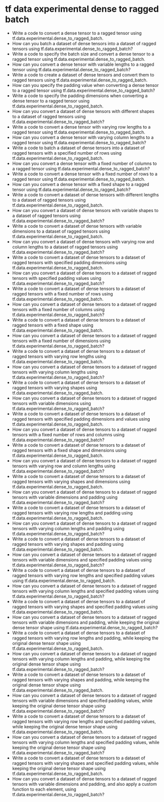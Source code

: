 # tf data experimental dense to ragged batch

- Write a code to convert a dense tensor to a ragged tensor using tf.data.experimental.dense_to_ragged_batch.
- How can you batch a dataset of dense tensors into a dataset of ragged tensors using tf.data.experimental.dense_to_ragged_batch?
- Write a code to specify the batch size and convert a dense tensor to a ragged tensor using tf.data.experimental.dense_to_ragged_batch.
- How can you convert a dense tensor with variable lengths to a ragged tensor using tf.data.experimental.dense_to_ragged_batch?
- Write a code to create a dataset of dense tensors and convert them to ragged tensors using tf.data.experimental.dense_to_ragged_batch.
- How can you specify the padding value when converting a dense tensor to a ragged tensor using tf.data.experimental.dense_to_ragged_batch?
- Write a code to specify the padding dimensions when converting a dense tensor to a ragged tensor using tf.data.experimental.dense_to_ragged_batch.
- How can you convert a dataset of dense tensors with different shapes to a dataset of ragged tensors using tf.data.experimental.dense_to_ragged_batch?
- Write a code to convert a dense tensor with varying row lengths to a ragged tensor using tf.data.experimental.dense_to_ragged_batch.
- How can you convert a dense tensor with varying column lengths to a ragged tensor using tf.data.experimental.dense_to_ragged_batch?
- Write a code to batch a dataset of dense tensors into a dataset of ragged tensors with a specified number of rows using tf.data.experimental.dense_to_ragged_batch.
- How can you convert a dense tensor with a fixed number of columns to a ragged tensor using tf.data.experimental.dense_to_ragged_batch?
- Write a code to convert a dense tensor with a fixed number of rows to a ragged tensor using tf.data.experimental.dense_to_ragged_batch.
- How can you convert a dense tensor with a fixed shape to a ragged tensor using tf.data.experimental.dense_to_ragged_batch?
- Write a code to convert a dataset of dense tensors with different lengths to a dataset of ragged tensors using tf.data.experimental.dense_to_ragged_batch.
- How can you convert a dataset of dense tensors with variable shapes to a dataset of ragged tensors using tf.data.experimental.dense_to_ragged_batch?
- Write a code to convert a dataset of dense tensors with variable dimensions to a dataset of ragged tensors using tf.data.experimental.dense_to_ragged_batch.
- How can you convert a dataset of dense tensors with varying row and column lengths to a dataset of ragged tensors using tf.data.experimental.dense_to_ragged_batch?
- Write a code to convert a dataset of dense tensors to a dataset of ragged tensors with specified padding dimensions using tf.data.experimental.dense_to_ragged_batch.
- How can you convert a dataset of dense tensors to a dataset of ragged tensors with specified padding values using tf.data.experimental.dense_to_ragged_batch?
- Write a code to convert a dataset of dense tensors to a dataset of ragged tensors with a fixed number of rows using tf.data.experimental.dense_to_ragged_batch.
- How can you convert a dataset of dense tensors to a dataset of ragged tensors with a fixed number of columns using tf.data.experimental.dense_to_ragged_batch?
- Write a code to convert a dataset of dense tensors to a dataset of ragged tensors with a fixed shape using tf.data.experimental.dense_to_ragged_batch.
- How can you convert a dataset of dense tensors to a dataset of ragged tensors with a fixed number of dimensions using tf.data.experimental.dense_to_ragged_batch?
- Write a code to convert a dataset of dense tensors to a dataset of ragged tensors with varying row lengths using tf.data.experimental.dense_to_ragged_batch.
- How can you convert a dataset of dense tensors to a dataset of ragged tensors with varying column lengths using tf.data.experimental.dense_to_ragged_batch?
- Write a code to convert a dataset of dense tensors to a dataset of ragged tensors with varying shapes using tf.data.experimental.dense_to_ragged_batch.
- How can you convert a dataset of dense tensors to a dataset of ragged tensors with variable dimensions using tf.data.experimental.dense_to_ragged_batch?
- Write a code to convert a dataset of dense tensors to a dataset of ragged tensors with specified padding dimensions and values using tf.data.experimental.dense_to_ragged_batch.
- How can you convert a dataset of dense tensors to a dataset of ragged tensors with a fixed number of rows and columns using tf.data.experimental.dense_to_ragged_batch?
- Write a code to convert a dataset of dense tensors to a dataset of ragged tensors with a fixed shape and dimensions using tf.data.experimental.dense_to_ragged_batch.
- How can you convert a dataset of dense tensors to a dataset of ragged tensors with varying row and column lengths using tf.data.experimental.dense_to_ragged_batch?
- Write a code to convert a dataset of dense tensors to a dataset of ragged tensors with varying shapes and dimensions using tf.data.experimental.dense_to_ragged_batch.
- How can you convert a dataset of dense tensors to a dataset of ragged tensors with variable dimensions and padding using tf.data.experimental.dense_to_ragged_batch?
- Write a code to convert a dataset of dense tensors to a dataset of ragged tensors with varying row lengths and padding using tf.data.experimental.dense_to_ragged_batch.
- How can you convert a dataset of dense tensors to a dataset of ragged tensors with varying column lengths and padding using tf.data.experimental.dense_to_ragged_batch?
- Write a code to convert a dataset of dense tensors to a dataset of ragged tensors with varying shapes and padding using tf.data.experimental.dense_to_ragged_batch.
- How can you convert a dataset of dense tensors to a dataset of ragged tensors with variable dimensions and specified padding values using tf.data.experimental.dense_to_ragged_batch?
- Write a code to convert a dataset of dense tensors to a dataset of ragged tensors with varying row lengths and specified padding values using tf.data.experimental.dense_to_ragged_batch.
- How can you convert a dataset of dense tensors to a dataset of ragged tensors with varying column lengths and specified padding values using tf.data.experimental.dense_to_ragged_batch?
- Write a code to convert a dataset of dense tensors to a dataset of ragged tensors with varying shapes and specified padding values using tf.data.experimental.dense_to_ragged_batch.
- How can you convert a dataset of dense tensors to a dataset of ragged tensors with variable dimensions and padding, while keeping the original dense tensor shape using tf.data.experimental.dense_to_ragged_batch?
- Write a code to convert a dataset of dense tensors to a dataset of ragged tensors with varying row lengths and padding, while keeping the original dense tensor shape using tf.data.experimental.dense_to_ragged_batch.
- How can you convert a dataset of dense tensors to a dataset of ragged tensors with varying column lengths and padding, while keeping the original dense tensor shape using tf.data.experimental.dense_to_ragged_batch?
- Write a code to convert a dataset of dense tensors to a dataset of ragged tensors with varying shapes and padding, while keeping the original dense tensor shape using tf.data.experimental.dense_to_ragged_batch.
- How can you convert a dataset of dense tensors to a dataset of ragged tensors with variable dimensions and specified padding values, while keeping the original dense tensor shape using tf.data.experimental.dense_to_ragged_batch?
- Write a code to convert a dataset of dense tensors to a dataset of ragged tensors with varying row lengths and specified padding values, while keeping the original dense tensor shape using tf.data.experimental.dense_to_ragged_batch.
- How can you convert a dataset of dense tensors to a dataset of ragged tensors with varying column lengths and specified padding values, while keeping the original dense tensor shape using tf.data.experimental.dense_to_ragged_batch?
- Write a code to convert a dataset of dense tensors to a dataset of ragged tensors with varying shapes and specified padding values, while keeping the original dense tensor shape using tf.data.experimental.dense_to_ragged_batch.
- How can you convert a dataset of dense tensors to a dataset of ragged tensors with variable dimensions and padding, and also apply a custom function to each element, using tf.data.experimental.dense_to_ragged_batch?